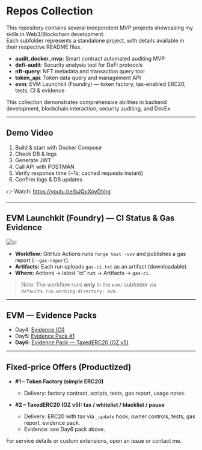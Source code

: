 # Repos Collection

This repository contains several independent MVP projects showcasing my skills in Web3/Blockchain development.  
Each subfolder represents a standalone project, with details available in their respective README files.

- **audit_docker_mvp**: Smart contract automated auditing MVP  
- **defi-audit**: Security analysis tool for DeFi protocols  
- **nft-query**: NFT metadata and transaction query tool  
- **token_api**: Token data query and management API  
- **evm**: EVM Launchkit (Foundry) — token factory, tax-enabled ERC20, tests, CI & evidence

This collection demonstrates comprehensive abilities in backend development, blockchain interaction, security auditing, and DevEx.

---

## Demo Video

1) Build & start with Docker Compose  
2) Check DB & logs  
3) Generate JWT  
4) Call API with POSTMAN  
5) Verify response time (~1s; cached requests instant)  
6) Confirm logs & DB updates

👉 Watch: https://youtu.be/bJQyXpvDhhg

---

## EVM Launchkit (Foundry) — CI Status & Gas Evidence

![ci](https://github.com/lzh840723/launchkit/actions/workflows/ci.yml/badge.svg)

- **Workflow:** GitHub Actions runs `forge test -vvv` and publishes a gas report (`--gas-report`).
- **Artifacts:** Each run uploads `gas-ci.txt` as an artifact (downloadable).
- **Where:** Actions → latest “ci” run → Artifacts → `gas-ci`.

> Note: The workflow runs **only** in the `evm/` subfolder via `defaults.run.working-directory: evm`.

---

## EVM — Evidence Packs

- Day4: [Evidence (CI)](./evm/docs/evidence/day4/evidence-ci.md)  
- Day5: [Evidence Pack #1](./evm/docs/evidence/day5/pack.md)  
- **Day6**: [Evidence Pack — TaxedERC20 (OZ v5)](./evm/docs/evidence/day6/pack.md)

---

## Fixed-price Offers (Productized)

- **#1 – Token Factory (simple ERC20)**
  - Delivery: factory contract, scripts, tests, gas report, usage notes.

- **#2 – TaxedERC20 (OZ v5): tax / whitelist / blacklist / pause**
  - Delivery: ERC20 with tax via `_update` hook, owner controls, tests, gas report, evidence pack.
  - Evidence: see Day6 pack above.

For service details or custom extensions, open an issue or contact me.

